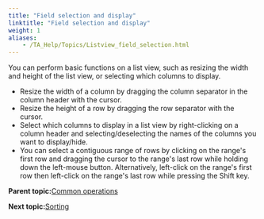 ```yaml
--- 
title: "Field selection and display"
linktitle: "Field selection and display"
weight: 1
aliases: 
    - /TA_Help/Topics/Listview_field_selection.html
---
```


You can perform basic functions on a list view, such as resizing the width and height of the list view, or selecting which columns to display.

-   Resize the width of a column by dragging the column separator in the column header with the cursor.
-   Resize the height of a row by dragging the row separator with the cursor.
-   Select which columns to display in a list view by right-clicking on a column header and selecting/deselecting the names of the columns you want to display/hide.
-   You can select a contiguous range of rows by clicking on the range's first row and dragging the cursor to the range's last row while holding down the left-mouse button. Alternatively, left-click on the range's first row then left-click on the range's last row while pressing the Shift key.

**Parent topic:**[Common operations](/TA_Help/Topics/Listview_common_operations.html)

**Next topic:**[Sorting](/TA_Help/Topics/Listview_field_sorting.html)

